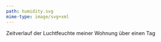 ```yaml
---
path: humidity.svg
mime-type: image/svg+xml
---
```

Zeitverlauf der Luchtfeuchte meiner Wohnung über einen Tag
